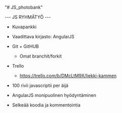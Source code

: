 "# JS_photobank"


--- JS RYHMÄTYÖ ---


- Kuvapankki
- Vaadittava kirjasto: AngularJS
- Git + GitHUB
  - Omat branchit/forkit
- Trello
  - https://trello.com/b/DMcLtM9X/liekki-kammen

- 100 rivii javascriptii per äijä
- AngularJS monipuolinen hyödyntäminen
- Selkeää koodia ja kommentointia
